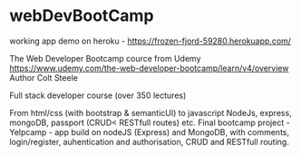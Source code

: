 # webDevBootCamp

working app demo on heroku - https://frozen-fjord-59280.herokuapp.com/

The Web Developer Bootcamp cource from Udemy https://www.udemy.com/the-web-developer-bootcamp/learn/v4/overview
Author Colt Steele

Full stack developer course (over 350 lectures)

From html/css (with bootstrap & semanticUI) to javascript NodeJs, express, mongoDB, passport (CRUD< RESTfull routes) etc.
Final bootcamp project - Yelpcamp - app build on nodeJS (Express) and MongoDB, with comments, login/register, auhentication and authorisation, CRUD and RESTfull routing.  